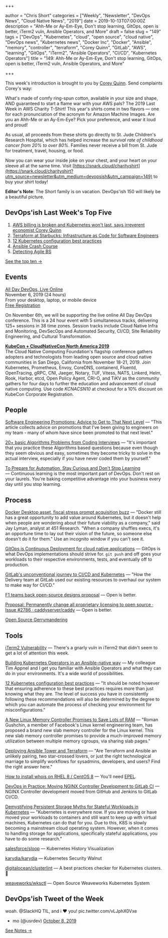 +++

author = "Chris Short"
categories = ["Weekly", "Newsletter", "DevOps News", "Cloud Native News", "2019"]
date = 2019-10-13T07:00:00Z
description = "Ahh-Me or Ay-Em-Eye, Don't stop learning, GitOps, open is better, iTerm2 vuln, Ansible Operators, and More"
draft = false
slug = "149"
tags = ["DevOps", "Kubernetes", "cloud", "open source", "cloud native", "DevOps news", "Kubernetes news", "Docker Inc", "Docker", "Ansible", "memory", "controller", "terraform", "Corey Quinn", "GitLab", "AWS", "learning", "GitOps", "iTerm2", "Ansible Operators", "CI/CD", "Kubernetes Operators"]
title = "149: Ahh-Me or Ay-Em-Eye, Don't stop learning, GitOps, open is better, iTerm2 vuln, Ansible Operators, and More"

+++

This week's introduction is brought to you by [Corey Quinn](https://twitter.com/QuinnyPig). Send complaints Corey's way:

What's made of comfy ring-spun cotton, available in your size and shape, AND guaranteed to start a flame war with your AWS pals? The 2019 Last Week in AWS Charity T-Shirt! This year's shirts come in two flavors — one for each pronunciation of the acronym for Amazon Machine Images. Are you an Ahh-Me or an Ay-Em-Eye? Pick your preference, and wear it loud and proud!

As usual, all proceeds from these shirts go directly to St. Jude Children's Research Hospital, which has helped increase the *survival rate of childhood cancer from 20% to over 80%*. Families never receive a bill from St. Jude for treatment, travel, housing, or food.

Now you can wear your inside joke on your chest, and your heart on your sleeve all at the same time. Visit [https://snark.cloud/charityshirt](https://snark.cloud/charityshirt?utm_source=newsletter&utm_medium=devopsish&utm_campaign=149) to buy your shirt today!

**Editor's Note**: The Short family is on vacation. DevOps'ish 150 will likely be a beautiful picture.

## DevOps'ish Last Week's Top Five

1. [AWS billing is broken and Kubernetes won't last, says irreverent economist Corey Quinn](https://www.techrepublic.com/article/aws-billing-is-broken-and-kubernetes-wont-last-says-irreverent-economist-corey-quinn/)
1. [Terraform at Starbucks: Infrastructure as Code for Software Engineers](https://www.hashicorp.com/resources/terraform-at-starbucks-infrastructure-as-code-for-software-engineers)
1. [12 Kubernetes configuration best practices](https://www.stackrox.com/post/2019/09/12-kubernetes-configuration-best-practices/)
1. [Ansible Crash Course](https://www.thecloud.coach/ansible-crash-course)
1. [Detecting Agile BS](https://devopsish.com/pdf/DIB_DETECTING_AGILE_BS_2018.10.05.PDF)

[See the top ten →](https://devopsish.com/149/notes/)

## Events

[All Day DevOps, Live Online](https://www.alldaydevops.com/)  
November 6, 2019 (24 hours)  
From your desktop, laptop, or mobile device  
[Free Registration](https://www.alldaydevops.com/register)

On November 6th, we will be supporting the live online All Day DevOps conference. This is a 24 hour event with 5 simultaneous tracks, delivering 125+ sessions in 38 time zones. Session tracks include Cloud Native Infra and Monitoring, DevSecOps and Automated Security, CI/CD, Site Reliability Engineering, and Cultural Transformation.

[**KubeCon + CloudNativeCon North America 2019**](https://cshort.co/kcna19)  
The Cloud Native Computing Foundation's flagship conference gathers adopters and technologists from leading open source and cloud native communities in San Diego, California from November 18-21, 2019. Join Kubernetes, Prometheus, Envoy, CoreDNS, containerd, Fluentd, OpenTracing, gRPC, CNI, Jaeger, Notary, TUF, Vitess, NATS, Linkerd, Helm, Rook, Harbor, etcd, Open Policy Agent, CRI-O, and TiKV as the community gathers for four days to further the education and advancement of cloud native computing. Use code *KCNACSN10* at checkout for a 10% discount on KubeCon Corporate Registration.

## People

[Software Engineering Promotions: Advice to Get to That Next Level](https://blog.pragmaticengineer.com/software-engineering-promotions/) — "This article collects advice on promotions that I've been giving to engineers on my team - many of whom have since been promoted to that next level."

[20+ basic Algorithms Problems from Coding Interviews](https://dev.to/javinpaul/20-basic-algorithms-problems-from-coding-interviews-4o76) — "It's important that you practice these Algorithms based questions because even though they seem obvious and easy, sometimes they become tricky to solve in the actual interview, especially if you have never coded them by yourself."

[To Prepare for Automation, Stay Curious and Don't Stop Learning](https://hbr.org/2019/10/to-prepare-for-automation-stay-curious-and-dont-stop-learning) — Continuous learning is the most important part of DevOps. Don't rest on your laurels. You're baking competitive advantage into your business every day until you stop learning.

## Process

[Docker Desktop asset, fiscal stress prompt acquisition buzz](https://searchitoperations.techtarget.com/news/252471956/Docker-Desktop-asset-fiscal-stress-prompt-acquisition-buzz) — "Docker still has a great opportunity to add value around Kubernetes, but it doesn't help when people are wondering about their future viability as a company," said Jay Lyman, analyst at 451 Research. "When a company shuffles execs, it's an opportune time to lay out their vision of the future, so someone else doesn't do it for them." Use an incognito window if you can't see it.

[GitOps is Continuous Deployment for cloud native applications](https://www.gitops.tech/) — GitOps is what DevOps implementations should strive for. `git push` and off goes your workloads to their respective environments, tests, and eventually off to production.

[GitLab's unconventional journey to CI/CD and Kubernetes](https://about.gitlab.com/blog/2019/10/03/gitlab-journey-to-cicd/) — "How the Delivery team at GitLab used our existing resources to overhaul our system to make way for CI/CD."

[F1 teams back open-source designs proposal](https://www.motorsport.com/f1/news/teams-open-source-designs-proposal/4552508/) — Open is better.

[Proposal: Permanently change all proprietary licensing to open source · Issue #2786 · caddyserver/caddy](https://github.com/caddyserver/caddy/issues/2786) — Open is better.

[Open Source Gerrymandering](https://www.aniszczyk.org/2019/10/08/open-source-gerrymandering/)

## Tools

[iTerm2 Vulnerability](https://www.us-cert.gov/ncas/current-activity/2019/10/09/iterm2-vulnerability) — There's a gnarly vuln in iTerm2 that didn't seem to get a lot of attention this week.

[Building Kubernetes Operators in an Ansible-native way](https://www.cncf.io/webinars/building-kubernetes-operators-in-an-ansible-native-way/) — My colleague Tim Appnel and I get you familiar with Ansible Operators and what they can do in your environments. It's a wide world of possibilities.

[12 Kubernetes configuration best practices](https://www.stackrox.com/post/2019/09/12-kubernetes-configuration-best-practices/) — "It should be noted however that ensuring adherence to these best practices requires more than just knowing what they are. The level of success you have in consistently following these recommendations will also be determined by the degree to which you can automate the process of checking your environment for misconfigurations."

[A New Linux Memory Controller Promises to Save Lots of RAM](https://thenewstack.io/a-new-linux-memory-controller-promises-to-save-lots-of-ram/) — "Roman Gushchin, a member of Facebook's Linux kernel engineering team, has proposed a brand new slab memory controller for the Linux kernel. This new slab memory controller promises to provide a much-improved memory utilization between multiple memory cgroups, via sharing slab pages."

[Deploying Ansible Tower and Terraform](https://www.redhat.com/sysadmin/ansible-tower-terraform) — "Are Terraform and Ansible an unlikely pairing, two star-crossed lovers, or just the right technological marriage to simplify workflows for sysadmins, developers, and users? Find the right answer here."

[How to install whois on RHEL 8 / CentOS 8](https://www.cyberciti.biz/faq/how-to-install-whois-on-rhel-8-centos-8/) — You'll need [EPEL](https://fedoraproject.org/wiki/EPEL).

[DevOps in Practice: Moving NGINX Controller Development to GitLab CI](https://www.nginx.com/blog/devops-in-practice-moving-nginx-controller-development-to-gitlab-ci/) — NGINX Controller development moved from GitHub and Jenkins to GitLab CI/CD.

[Demystifying Persistent Storage Myths for Stateful Workloads in Kubernetes](https://containerjournal.com/topics/container-networking/demystifying-persistent-storage-myths-for-stateful-workloads-in-kubernetes/) — "Kubernetes is everywhere now. If you are moving or have moved your workloads to containers and still want to keep up with virtual machines, Kubernetes can do that for you. Due to this, K8S is slowly becoming a mainstream cloud operating system. However, when it comes to handling storage for applications, specifically stateful applications, you have to do some research."

[salesforce/sloop](https://github.com/salesforce/sloop) — Kubernetes History Visualization

[karydia/karydia](https://github.com/karydia/karydia) — Kubernetes Security Walnut

[digitalocean/clusterlint](https://github.com/digitalocean/clusterlint) — A best practices checker for Kubernetes clusters. 🤠

[weaveworks/wksctl](https://github.com/weaveworks/wksctl) — Open Source Weaveworks Kubernetes System

## DevOps'ish Tweet of the Week

woah. @SlackHQ TIL, and i ❤️ you! pic.twitter.com/vLJphX0Vxe

- mo (@usrdev) [October 8, 2019](https://twitter.com/usrdev/status/1181695563743539201?ref_src=twsrc%5Etfw)

[See Notes →](https://devopsish.com/149/notes/)
